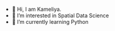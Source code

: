 - 👋 Hi, I am Kameliya.
- 👀 I’m interested in Spatial Data Science
- 🌱 I’m currently learning Python

<!---
kameliyastaneva/kameliyastaneva is a ✨ special ✨ repository because its `README.md` (this file) appears on your GitHub profile.
You can click the Preview link to take a look at your changes.
--->

